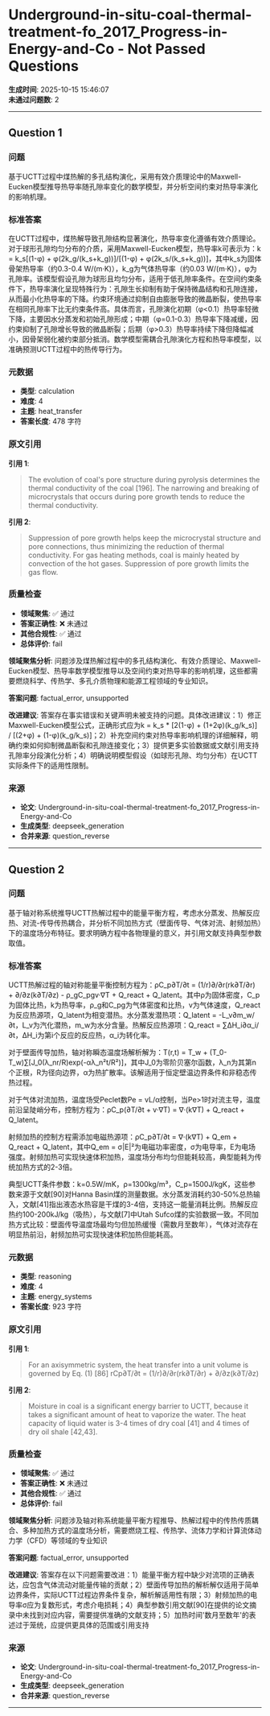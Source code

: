 # Underground-in-situ-coal-thermal-treatment-fo_2017_Progress-in-Energy-and-Co - Not Passed Questions

**生成时间**: 2025-10-15 15:46:07  
**未通过问题数**: 2

---

## Question 1

### 问题

基于UCTT过程中煤热解的多孔结构演化，采用有效介质理论中的Maxwell-Eucken模型推导热导率随孔隙率变化的数学模型，并分析空间约束对热导率演化的影响机理。

### 标准答案

在UCTT过程中，煤热解导致孔隙结构显著演化，热导率变化遵循有效介质理论。对于球形孔隙均匀分布的介质，采用Maxwell-Eucken模型，热导率k可表示为：k = k_s[(1-φ) + φ(2k_g/(k_s+k_g))]/[(1-φ) + φ(2k_s/(k_s+k_g))]，其中k_s为固体骨架热导率（约0.3-0.4 W/(m·K)），k_g为气体热导率（约0.03 W/(m·K)），φ为孔隙率。该模型假设孔隙为球形且均匀分布，适用于低孔隙率条件。在空间约束条件下，热导率演化呈现特殊行为：孔隙生长抑制有助于保持微晶结构和孔隙连接，从而最小化热导率的下降。约束环境通过抑制自由膨胀导致的微晶断裂，使热导率在相同孔隙率下比无约束条件高。具体而言，孔隙演化初期（φ<0.1）热导率轻微下降，主要因水分蒸发和初始孔隙形成；中期（φ=0.1-0.3）热导率下降减缓，因约束抑制了孔隙增长导致的微晶断裂；后期（φ>0.3）热导率持续下降但降幅减小，因骨架弱化被约束部分抵消。数学模型需耦合孔隙演化方程和热导率模型，以准确预测UCTT过程中的热传导行为。

### 元数据

- **类型**: calculation
- **难度**: 4
- **主题**: heat_transfer
- **答案长度**: 478 字符

### 原文引用

**引用 1**:
> The evolution of coal's pore structure during pyrolysis determines the thermal conductivity of the coal [196]. The narrowing and breaking of microcrystals that occurs during pore growth tends to reduce the thermal conductivity.

**引用 2**:
> Suppression of pore growth helps keep the microcrystal structure and pore connections, thus minimizing the reduction of thermal conductivity. For gas heating methods, coal is mainly heated by convection of the hot gases. Suppression of pore growth limits the gas flow.

### 质量检查

- **领域聚焦**: ✅ 通过
- **答案正确性**: ❌ 未通过
- **其他合规性**: ✅ 通过
- **总体评价**: fail

**领域聚焦分析**: 问题涉及煤热解过程中的多孔结构演化、有效介质理论、Maxwell-Eucken模型、热导率数学模型推导以及空间约束对热导率的影响机理，这些都需要燃烧科学、传热学、多孔介质物理和能源工程领域的专业知识。

**答案问题**: factual_error, unsupported

**改进建议**: 答案存在事实错误和关键声明未被支持的问题。具体改进建议：1）修正Maxwell-Eucken模型公式，正确形式应为k = k_s * [2(1-φ) + (1+2φ)(k_g/k_s)] / [(2+φ) + (1-φ)(k_g/k_s)]；2）补充空间约束对热导率影响机理的详细解释，明确约束如何抑制微晶断裂和孔隙连接变化；3）提供更多实验数据或文献引用支持孔隙率分段演化分析；4）明确说明模型假设（如球形孔隙、均匀分布）在UCTT实际条件下的适用性限制。

### 来源

- **论文**: Underground-in-situ-coal-thermal-treatment-fo_2017_Progress-in-Energy-and-Co
- **生成类型**: deepseek_generation
- **合并来源**: question_reverse

---

## Question 2

### 问题

基于轴对称系统推导UCTT热解过程中的能量平衡方程，考虑水分蒸发、热解反应热、对流-传导传热耦合，并分析不同加热方式（壁面传导、气体对流、射频加热）下的温度场分布特征。要求明确方程中各物理量的意义，并引用文献支持典型参数取值。

### 标准答案

UCTT热解过程的轴对称能量平衡控制方程为：ρC_p∂T/∂t = (1/r)∂/∂r(rk∂T/∂r) + ∂/∂z(k∂T/∂z) - ρ_gC_pgv·∇T + Q_react + Q_latent。其中ρ为固体密度，C_p为固体比热，k为热导率，ρ_g和C_pg为气体密度和比热，v为气体速度，Q_react为反应热源项，Q_latent为相变潜热。水分蒸发潜热项：Q_latent = -L_v∂m_w/∂t，L_v为汽化潜热，m_w为水分含量。热解反应热源项：Q_react = ∑ΔH_i∂α_i/∂t，ΔH_i为第i个反应的反应热，α_i为转化率。

对于壁面传导加热，轴对称瞬态温度场解析解为：T(r,t) = T_w + (T_0-T_w)∑[J_0(λ_nr/R)exp(-αλ_n²t/R²)]，其中J_0为零阶贝塞尔函数，λ_n为其第n个正根，R为径向边界，α为热扩散率。该解适用于恒定壁温边界条件和非稳态传热过程。

对于气体对流加热，温度场受Peclet数Pe = vL/α控制，当Pe>1时对流主导，温度前沿呈陡峭分布，控制方程为：ρC_p(∂T/∂t + v·∇T) = ∇·(k∇T) + Q_react + Q_latent。

射频加热的控制方程需添加电磁热源项：ρC_p∂T/∂t = ∇·(k∇T) + Q_em + Q_react + Q_latent，其中Q_em = σ|E|²为电磁功率密度，σ为电导率，E为电场强度。射频加热可实现快速体积加热，温度场分布均匀但能耗较高，典型能耗为传统加热方式的2-3倍。

典型UCTT条件参数：k=0.5W/mK，ρ=1300kg/m³，C_p=1500J/kgK，这些参数来源于文献[90]对Hanna Basin煤的测量数据。水分蒸发消耗约30-50%总热输入，文献[41]指出液态水热容是干煤的3-4倍，支持这一能量消耗比例。热解反应热约100-200kJ/kg（吸热），与文献[7]中Utah Sufco煤的实验数据一致。不同加热方式比较：壁面传导温度场最均匀但加热缓慢（需数月至数年），气体对流存在明显热前沿，射频加热可实现快速体积加热但能耗高。

### 元数据

- **类型**: reasoning
- **难度**: 4
- **主题**: energy_systems
- **答案长度**: 923 字符

### 原文引用

**引用 1**:
> For an axisymmetric system, the heat transfer into a unit volume is governed by Eq. (1) [86] rCp∂T/∂t = (1/r)∂/∂r(rk∂T/∂r) + ∂/∂z(k∂T/∂z)

**引用 2**:
> Moisture in coal is a significant energy barrier to UCTT, because it takes a significant amount of heat to vaporize the water. The heat capacity of liquid water is 3-4 times of dry coal [41] and 4 times of dry oil shale [42,43].

### 质量检查

- **领域聚焦**: ✅ 通过
- **答案正确性**: ❌ 未通过
- **其他合规性**: ✅ 通过
- **总体评价**: fail

**领域聚焦分析**: 问题涉及轴对称系统能量平衡方程推导、热解过程中的传热传质耦合、多种加热方式的温度场分析，需要燃烧工程、传热学、流体力学和计算流体动力学（CFD）等领域的专业知识

**答案问题**: factual_error, unsupported

**改进建议**: 答案存在以下问题需要改进：1）能量平衡方程中缺少对流项的正确表达，应包含气体流动对能量传输的贡献；2）壁面传导加热的解析解仅适用于简单边界条件，实际UCTT过程边界条件复杂，解析解适用性有限；3）射频加热的电导率σ应为复数形式，考虑介电损耗；4）典型参数引用文献[90]在提供的论文摘录中未找到对应内容，需要提供准确的文献支持；5）加热时间'数月至数年'的表述过于笼统，应提供更具体的范围或引用支持

### 来源

- **论文**: Underground-in-situ-coal-thermal-treatment-fo_2017_Progress-in-Energy-and-Co
- **生成类型**: deepseek_generation
- **合并来源**: question_reverse

---

